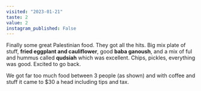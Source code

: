 ```yaml
---
visited: "2023-01-21"
taste: 2
value: 2
instagram_published: False
---
```


Finally some great Palestinian food. They got all the hits. Big mix plate of stuff, **fried eggplant and cauliflower**, good **baba ganoush**, and a mix of ful and hummus called **qudsiah** which was excellent. Chips, pickles, everything was good. Excited to go back.

We got far too much food between 3 people (as shown) and with coffee and stuff it came to $30 a head including tips and tax.
